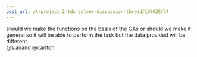 ```yaml
---
post_url: /t/project-2-tds-solver-discussion-thread/169029/54
---
```

should we make the functions on the basis of the GAs or should we make it general so it will be able to perform the task but the data provided will be different.  
[@s.anand](/u/s.anand) [@carlton](/u/carlton)